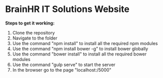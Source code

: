 <h1>BrainHR IT Solutions Website</h1>
<div>
  <b>Steps to get it working:</b>
  <ol>
    <li> Clone the repository </li>
    <li> Navigate to the folder </li>
    <li> Use the command "npm install" to install all the required npm modules </li>
    <li> Use the command "npm install bower -g" to install bower globally </li>
    <li> Use the command "bower install" to install all the required bower modules </li>
    <li> Use the command "gulp serve" to start the server </li>
    <li> In the browser go to the page "localhost:/5000" </li>
  </ol>
</div>
